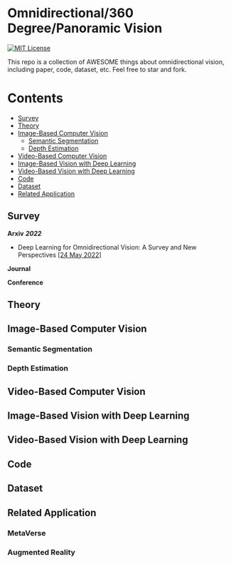 # Omnidirectional/360 Degree/Panoramic Vision

[![MIT License](https://img.shields.io/badge/license-MIT-green.svg)](https://opensource.org/licenses/MIT) 

This repo is a collection of AWESOME things about omnidirectional vision, including paper, code, dataset, etc. Feel free to star and fork.

# Contents

- [Survey](#Survey)
- [Theory](#Theory)
- [Image-Based Computer Vision](#Image-Based-Computer-Vision)
  - [Semantic Segmentation](#Semantic-Segmentation)
  - [Depth Estimation](#Depth-Estimation)
- [Video-Based Computer Vision](#Video-Based-Computer-Vision)
- [Image-Based Vision with Deep Learning](#Image-Based-Vision-with-Deep-Learning)
- [Video-Based Vision with Deep Learning](#Video-Based-Vision-with-Deep-Learning)
- [Code](#Code)
- [Dataset](#Dataset)
- [Related Application](#Related-Application)


## Survey
**Arxiv**
***2022***
- Deep Learning for Omnidirectional Vision: A Survey and New Perspectives [[24 May 2022]](https://arxiv.org/abs/2205.10468)

**Journal**

**Conference**
## Theory
## Image-Based Computer Vision
### Semantic Segmentation
### Depth Estimation
## Video-Based Computer Vision
## Image-Based Vision with Deep Learning
## Video-Based Vision with Deep Learning
## Code
## Dataset
## Related Application
### MetaVerse
### Augmented Reality
